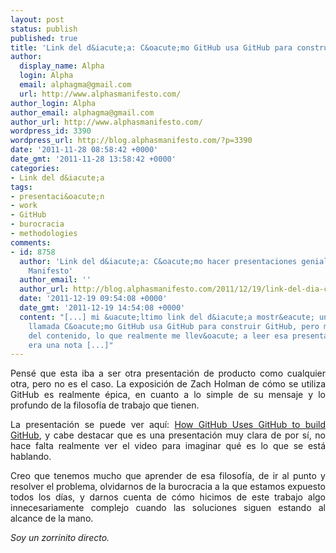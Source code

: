 ```yaml
---
layout: post
status: publish
published: true
title: 'Link del d&iacute;a: C&oacute;mo GitHub usa GitHub para construir GitHub'
author:
  display_name: Alpha
  login: Alpha
  email: alphagma@gmail.com
  url: http://www.alphasmanifesto.com/
author_login: Alpha
author_email: alphagma@gmail.com
author_url: http://www.alphasmanifesto.com/
wordpress_id: 3390
wordpress_url: http://blog.alphasmanifesto.com/?p=3390
date: '2011-11-28 08:58:42 +0000'
date_gmt: '2011-11-28 13:58:42 +0000'
categories:
- Link del d&iacute;a
tags:
- presentaci&oacute;n
- work
- GitHub
- burocracia
- methodologies
comments:
- id: 8758
  author: 'Link del d&iacute;a: C&oacute;mo hacer presentaciones geniales | Alpha&#039;s
    Manifesto'
  author_email: ''
  author_url: http://blog.alphasmanifesto.com/2011/12/19/link-del-dia-como-hacer-presentaciones-geniales/
  date: '2011-12-19 09:54:08 +0000'
  date_gmt: '2011-12-19 14:54:08 +0000'
  content: "[...] mi &uacute;ltimo link del d&iacute;a mostr&eacute; una presentaci&oacute;n
    llamada C&oacute;mo GitHub usa GitHub para construir GitHub, pero m&aacute;s all&aacute;
    del contenido, lo que realmente me llev&oacute; a leer esa presentaci&oacute;n
    era una nota [...]"
---
```

<p style="text-align: justify;">Pens&eacute; que esta iba a ser otra presentaci&oacute;n de producto como cualquier otra, pero no es el caso. La exposici&oacute;n de Zach Holman de c&oacute;mo se utiliza GitHub es realmente &eacute;pica, en cuanto a lo simple de su mensaje y lo profundo de la filosof&iacute;a de trabajo que tienen.</p>
<p style="text-align: justify;">La presentaci&oacute;n se puede ver aqu&iacute;: <a href="http://zachholman.com/talk/how-github-uses-github-to-build-github">How GitHub Uses GitHub to build GitHub</a>, y cabe destacar que es una presentaci&oacute;n muy clara de por s&iacute;, no hace falta realmente ver el video para imaginar qu&eacute; es lo que se est&aacute; hablando.</p>
<p style="text-align: justify;">Creo que tenemos mucho que aprender de esa filosof&iacute;a, de ir al punto y resolver el problema, olvidarnos de la burocracia a la que estamos expuesto todos los d&iacute;as, y darnos cuenta de c&oacute;mo hicimos de este trabajo algo innecesariamente complejo cuando las soluciones siguen estando al alcance de la mano.</p>
<p style="text-align: justify;"><em>Soy un zorrinito directo.</em></p>
